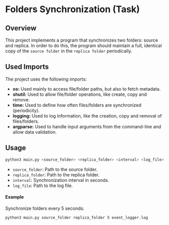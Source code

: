 # Folders Synchronization (Task)

## Overview

This project implements a program that synchronizes two folders: source and replica.
In order to do this, the program should maintain a full, identical copy of the `source folder` in the `replica folder` periodically.


## Used Imports

The project uses the following imports:

- **os:** Used mainly to access file/folder paths, but also to fetch metadata.
- **shutil:** Used to allow file/folder operations, like create, copy and remove.
- **time:** Used to define how often files/folders are synchronized (periodicity).
- **logging:** Used to log information, like the creation, copy and removal of files/folders.
- **argparse:** Used to handle input arguments from the command-line and allow data validation.


## Usage

```bash
python3 main.py <source_folder> <replica_folder> <interval> <log_file>
```


- `source_folder`: Path to the source folder.
- `replica_folder`: Path to the replica folder.
- `interval`: Synchronization interval in seconds.
- `log_file`: Path to the log file.

#### Example
Synchronize folders every 5 seconds:
```bash
python3 main.py source_folder replica_folder 5 event_logger.log
```
